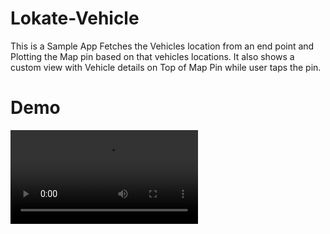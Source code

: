 # Lokate-Vehicle
This is a Sample App Fetches the Vehicles location from an end point and Plotting the Map pin based on that vehicles locations. It also shows a custom view with Vehicle details on Top of Map Pin while user taps the pin.

# Demo 


![solarized dualmode](https://github.com/ansarsha/Lokate-Vehicle/blob/master/Src/MapDemoVideo.mov)
